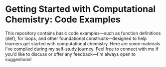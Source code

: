 # Getting Started with Computational Chemistry: Code Examples
This repository contains basic code examples—such as function definitions (def), for loops, and other foundational constructs—designed to help learners get started with computational chemistry.
Here are some materials I've compiled during my self-study journey. Feel free to connect with me if you'd like to discuss or offer any feedback—I'm always open to suggestions!
